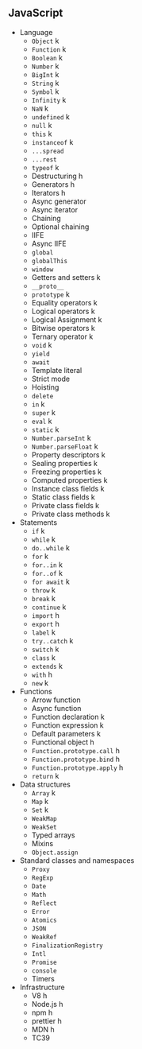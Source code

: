 ## JavaScript

- Language
  - `Object` k
  - `Function` k
  - `Boolean` k
  - `Number` k
  - `BigInt` k
  - `String` k
  - `Symbol` k
  - `Infinity` k
  - `NaN` k
  - `undefined` k
  - `null` k
  - `this` k
  - `instanceof` k
  - `...spread`
  - `...rest`
  - `typeof` k
  - Destructuring h
  - Generators h
  - Iterators h
  - Async generator
  - Async iterator
  - Chaining
  - Optional chaining
  - IIFE
  - Async IIFE
  - `global`
  - `globalThis`
  - `window`
  - Getters and setters k
  - `__proto__`
  - `prototype` k
  - Equality operators k
  - Logical operators k
  - Logical Assignment k
  - Bitwise operators k
  - Ternary operator k
  - `void` k
  - `yield`
  - `await`
  - Template literal
  - Strict mode
  - Hoisting
  - `delete`
  - `in` k
  - `super` k
  - `eval` k
  - `static` k
  - `Number.parseInt` k
  - `Number.parseFloat` k
  - Property descriptors  k
  - Sealing properties k
  - Freezing properties k
  - Computed properties k
  - Instance class fields k
  - Static class fields k
  - Private class fields k
  - Private class methods k
- Statements
  - `if` k
  - `while` k
  - `do..while` k
  - `for` k
  - `for..in` k
  - `for..of` k
  - `for await` k
  - `throw` k
  - `break` k
  - `continue` k
  - `import` h
  - `export` h
  - `label` k
  - `try..catch` k
  - `switch` k
  - `class` k
  - `extends` k
  - `with` h
  - `new` k
- Functions
  - Arrow function
  - Async function
  - Function declaration k
  - Function expression k
  - Default parameters k
  - Functional object h
  - `Function.prototype.call` h
  - `Function.prototype.bind` h
  - `Function.prototype.apply` h
  - `return` k
- Data structures
  - `Array` k
  - `Map` k
  - `Set` k
  - `WeakMap`
  - `WeakSet`
  - Typed arrays
  - Mixins
  - `Object.assign`
- Standard classes and namespaces
  - `Proxy`
  - `RegExp`
  - `Date`
  - `Math`
  - `Reflect`
  - `Error`
  - `Atomics`
  - `JSON`
  - `WeakRef`
  - `FinalizationRegistry`
  - `Intl`
  - `Promise`
  - `console`
  - Timers
- Infrastructure
  - V8 h
  - Node.js h
  - npm h
  - prettier h
  - MDN h
  - TC39
